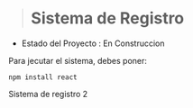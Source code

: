 ><h1> Sistema de Registro</h1>

- Estado del Proyecto : En Construccion

Para jecutar el sistema, debes poner:

```npm install react```

Sistema de registro 2
